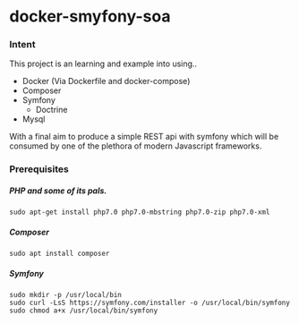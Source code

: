 # docker-smyfony-soa

### Intent

This project is an learning and example into using..

* Docker (Via Dockerfile and docker-compose)
* Composer
* Symfony
  * Doctrine
* Mysql

With a final aim to produce a simple REST api with symfony which will be consumed by one of the plethora of modern Javascript frameworks.

### Prerequisites

##### PHP and some of its pals.
`sudo apt-get install php7.0 php7.0-mbstring php7.0-zip php7.0-xml`

##### Composer
`sudo apt install composer`

##### Symfony
```
sudo mkdir -p /usr/local/bin
sudo curl -LsS https://symfony.com/installer -o /usr/local/bin/symfony
sudo chmod a+x /usr/local/bin/symfony
```


